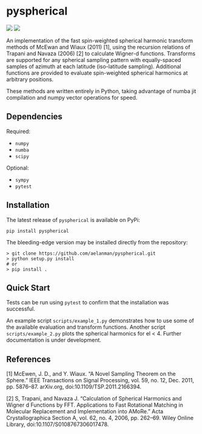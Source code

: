 # pyspherical


![](https://github.com/aelanman/pyspherical/workflows/Tests/badge.svg?branch=master)
![](https://codecov.io/gh/aelanman/pyspherical/branch/master/graph/badge.svg)

An implementation of the fast spin-weighted spherical harmonic transform methods of McEwan and Wiaux (2011) [1], using
the recursion relations of Trapani and Navaza (2006) [2] to calculate Wigner-d functions. Transforms are
supported for any spherical sampling pattern with equally-spaced samples of azimuth at each latitude (iso-latitude sampling).
Additional functions are provided to evaluate spin-weighted spherical harmonics at arbitrary positions.

These methods are written entirely in Python, taking advantage of numba jit compilation and numpy vector operations
for speed.

## Dependencies

Required:

* `numpy`
* `numba`
* `scipy`

Optional:

* `sympy`
* `pytest`

## Installation

The latest release of `pyspherical` is available on PyPi:
```
pip install pyspherical
```

The bleeding-edge version may be installed directly from the repository:
```
> git clone https://github.com/aelanman/pyspherical.git
> python setup.py install
# or
> pip install .
```

## Quick Start

Tests can be run using `pytest` to confirm that the installation was successful.

An example script `scripts/example_1.py` demonstrates how to use some of the available evaluation and transform functions. Another script `scripts/example_2.py` plots the spherical harmonics for el < 4. Further documentation is under development.


## References

[1] McEwen, J. D., and Y. Wiaux. “A Novel Sampling Theorem on the Sphere.” IEEE Transactions on Signal Processing, vol. 59, no. 12, Dec. 2011, pp. 5876–87. arXiv.org, doi:10.1109/TSP.2011.2166394.

[2] S, Trapani, and Navaza J. “Calculation of Spherical Harmonics and Wigner d Functions by FFT. Applications to Fast Rotational Matching in Molecular Replacement and Implementation into AMoRe.” Acta Crystallographica Section A, vol. 62, no. 4, 2006, pp. 262–69. Wiley Online Library, doi:10.1107/S0108767306017478.
